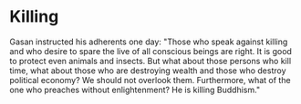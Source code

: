 # Killing

Gasan instructed his adherents one day: "Those who speak against killing and who desire to spare the live of all conscious beings are right. It is good to protect even animals and insects. But what about those persons who kill time, what about those who are destroying wealth and those who destroy political economy? We should not overlook them. Furthermore, what of the one who preaches without enlightenment? He is killing Buddhism."
